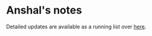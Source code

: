 # Anshal's notes

Detailed updates are available as a running list over [here](https://hackmd.io/@XRpSZZlHQrWWIDEQRs_Bgw/rke-O34in).
